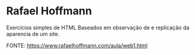 # Rafael Hoffmann
 Exercícios  simples de HTML Baseados em observação de e replicação da aparencia de um site.
 
 FONTE: https://www.rafaelhoffmann.com/aula/web1.html
 
 
 
 

